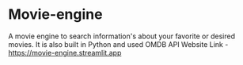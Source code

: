 # Movie-engine
A movie engine to search information's about your favorite or desired movies. It is also built in Python and used OMDB API
Website Link - https://movie-engine.streamlit.app
